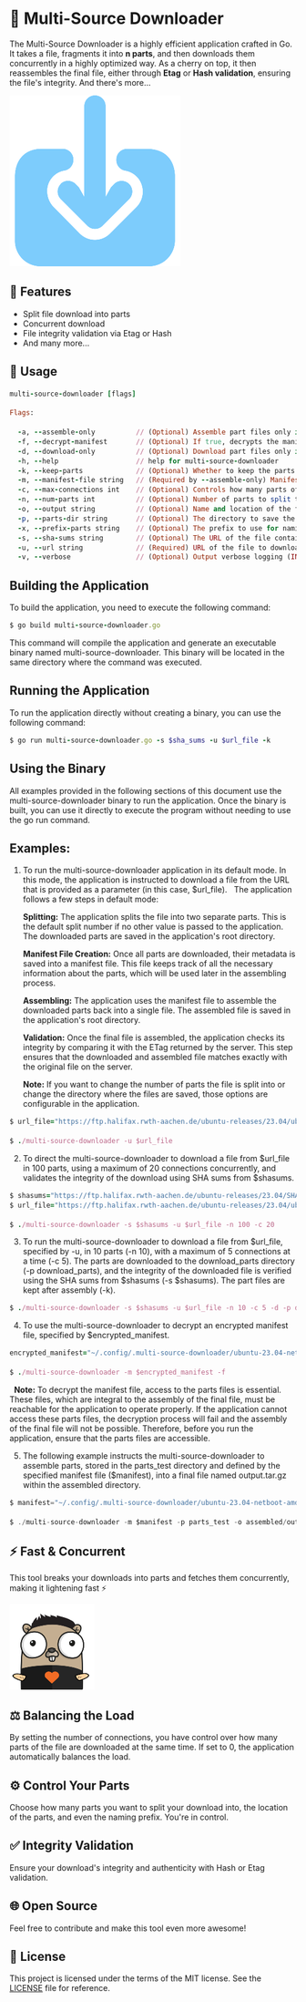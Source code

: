 
# :rocket: Multi-Source Downloader

The Multi-Source Downloader is a highly efficient application crafted in Go. It takes a file, fragments it into **n parts**, and then downloads them concurrently in a highly optimized way. As a cherry on top, it then reassembles the final file, either through **Etag** or **Hash validation**, ensuring the file's integrity. And there's more...

![Downloader Graphic](./images/downloader.png)

## :pushpin: Features

* Split file download into parts
* Concurrent download
* File integrity validation via Etag or Hash
* And many more...

## :wrench: Usage

```ruby
multi-source-downloader [flags]

Flags:

  -a, --assemble-only          // (Optional) Assemble part files only if true and --parts-dir and --manifest flags are passed
  -f, --decrypt-manifest       // (Optional) If true, decrypts the manifest file
  -d, --download-only          // (Optional) Download part files only if true
  -h, --help                   // help for multi-source-downloader
  -k, --keep-parts             // (Optional) Whether to keep the parts files after assembly
  -m, --manifest-file string   // (Required by --assemble-only) Manifest file (must be decrypted) to pass to the main function
  -c, --max-connections int    // (Optional) Controls how many parts of the file are downloaded at the same time.
  -n, --num-parts int          // (Optional) Number of parts to split the download into (default 5)
  -o, --output string          // (Optional) Name and location of the final output file
  -p, --parts-dir string       // (Optional) The directory to save the parts files
  -x, --prefix-parts string    // (Optional) The prefix to use for naming the parts files (default "output-")
  -s, --sha-sums string        // (Optional) The URL of the file containing the hashes.
  -u, --url string             // (Required) URL of the file to download
  -v, --verbose                // (Optional) Output verbose logging (INFO and Debug), verbose not passed only output INFO logging.
```

## Building the Application

To build the application, you need to execute the following command:

```ruby
$ go build multi-source-downloader.go
```

This command will compile the application and generate an executable binary named multi-source-downloader. This binary will be located in the same directory where the command was executed.

## Running the Application

To run the application directly without creating a binary, you can use the following command:

```ruby
$ go run multi-source-downloader.go -s $sha_sums -u $url_file -k
```

## Using the Binary

All examples provided in the following sections of this document use the multi-source-downloader binary to run the application. Once the binary is built, you can use it directly to execute the program without needing to use the go run command.

## Examples:

1. To run the multi-source-downloader application in its default mode. In this mode, the application is instructed to download a file from the URL that is provided as a parameter (in this case, $url_file).
&nbsp;
      The application follows a few steps in default mode:

      **Splitting:** The application splits the file into two separate parts. This is the default split number if no other value is passed to the application. The downloaded parts are saved in the application's root directory.

      **Manifest File Creation:** Once all parts are downloaded, their metadata is saved into a manifest file. This file keeps track of all the necessary information about the parts, which will be used later in the assembling process.

      **Assembling:** The application uses the manifest file to assemble the downloaded parts back into a single file. The assembled file is saved in the application's root directory.

      **Validation:** Once the final file is assembled, the application checks its integrity by comparing it with the ETag returned by the server. This step ensures that the downloaded and assembled file matches exactly with the original file on the server.

      **Note:** If you want to change the number of parts the file is split into or change the directory where the files are saved, those options are configurable in the application. 

```ruby
$ url_file="https://ftp.halifax.rwth-aachen.de/ubuntu-releases/23.04/ubuntu-23.04-netboot-amd64.tar.gz"

$ ./multi-source-downloader -u $url_file
```

2. To direct the multi-source-downloader to download a file from $url_file in 100 parts, using a maximum of 20 connections concurrently, and validates the integrity of the download using SHA sums from $shasums.

```ruby
$ shasums="https://ftp.halifax.rwth-aachen.de/ubuntu-releases/23.04/SHA256SUMS"
$ url_file="https://ftp.halifax.rwth-aachen.de/ubuntu-releases/23.04/ubuntu-23.04-netboot-amd64.tar.gz"

$ ./multi-source-downloader -s $shasums -u $url_file -n 100 -c 20
```

3. To run the multi-source-downloader to download a file from $url_file, specified by -u, in 10 parts (-n 10), with a maximum of 5 connections at a time (-c 5). The parts are downloaded to the download_parts directory (-p download_parts), and the integrity of the downloaded file is verified using the SHA sums from $shasums (-s $shasums). The part files are kept after assembly (-k).


```ruby
$ ./multi-source-downloader -s $shasums -u $url_file -n 10 -c 5 -d -p download_parts -k
```

4. To use the multi-source-downloader to decrypt an encrypted manifest file, specified by $encrypted_manifest.

```ruby
encrypted_manifest="~/.config/.multi-source-downloader/ubuntu-23.04-netboot-amd64.manifest.51628721468495e921b639a4121e7342.json.enc"

$ ./multi-source-downloader -m $encrypted_manifest -f
```

&nbsp;
**Note:** To decrypt the manifest file, access to the parts files is essential. These files, which are integral to the assembly of the final file, must be reachable for the application to operate properly. If the application cannot access these parts files, the decryption process will fail and the assembly of the final file will not be possible. Therefore, before you run the application, ensure that the parts files are accessible.

5. The following example instructs the multi-source-downloader to assemble parts, stored in the parts_test directory and defined by the specified manifest file ($manifest), into a final file named output.tar.gz within the assembled directory.

```go
$ manifest="~/.config/.multi-source-downloader/ubuntu-23.04-netboot-amd64.manifest.51628721468495e921b639a4121e7342.json"

$ ./multi-source-downloader -m $manifest -p parts_test -o assembled/output.tar.gz -a
```

## :zap: Fast & Concurrent

This tool breaks your downloads into parts and fetches them concurrently, making it lightening fast :zap:

![Downloader Graphic](./images/concurrency.png)

## :balance_scale: Balancing the Load

By setting the number of connections, you have control over how many parts of the file are downloaded at the same time. If set to 0, the application automatically balances the load.

## :gear: Control Your Parts

Choose how many parts you want to split your download into, the location of the parts, and even the naming prefix. You're in control.

## :white_check_mark: Integrity Validation

Ensure your download's integrity and authenticity with Hash or Etag validation.

## :globe_with_meridians: Open Source

Feel free to contribute and make this tool even more awesome!

## :page_with_curl: License

This project is licensed under the terms of the MIT license. See the [LICENSE](LICENSE) file for reference.
